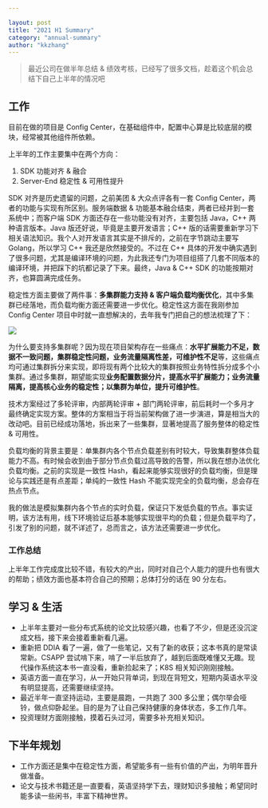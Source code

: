 ```yaml
---

layout: post
title: "2021 H1 Summary"
category: "annual-summary"
author: "kkzhang"
---
```


> 最近公司在做半年总结 & 绩效考核，已经写了很多文档，趁着这个机会总结下自己上半年的情况吧

## 工作

目前在做的项目是 Config Center，在基础组件中，配置中心算是比较底层的模块，经常被其他组件所依赖。

上半年的工作主要集中在两个方向：

1. SDK 功能对齐 & 融合
2. Server-End 稳定性 & 可用性提升

SDK 对齐是历史遗留的问题，之前美团 & 大众点评各有一套 Config Center，两者的功能与实现有所区别。服务端数据 & 功能基本融合结束，两者已经并到一套系统中；而客户端 SDK 方面还存在一些功能没有对齐，主要包括 Java，C++ 两种语言版本。Java 版还好说，毕竟是主要开发语言；C++ 版的话需要重新学习下相关语法知识。我个人对开发语言其实是不排斥的，之前在字节跳动主要写 Golang，所以学习 C++ 我还是欣然接受的。不过在 C++ 具体的开发中确实遇到了很多问题，尤其是编译环境的问题，为此我还专门为项目组搭了几套不同版本的编译环境，并把踩下的坑都记录了下来。最终，Java & C++ SDK 的功能按期对齐，也算圆满完成任务。

稳定性方面主要做了两件事：**多集群能力支持 & 客户端负载均衡优化**，其中多集群已经落地，而负载均衡方面还需要进一步优化。稳定性这方面在我刚参加 Config Center 项目中时就一直想解决的，去年我专门把自己的想法梳理了下：

![]({{site.baseurl}}/images/2021_summary_h1.png)

为什么要支持多集群呢？因为现在项目架构存在一些痛点：**水平扩展能力不足，数据不一致问题，集群稳定性问题，业务流量隔离性差，可维护性不足**等，这些痛点均可通过集群拆分来实现，即将现有两个比较大的集群按照业务特性拆分成多个小集群。通过多集群，期望能实现**业务配置数据分片，提高水平扩展能力；业务流量隔离，提高核心业务的稳定性；以集群为单位，提升可维护性**。

技术方案经过了多轮评审，内部两轮评审 + 部门两轮评审，前后耗时一个多月才最终确定实现方案。整体的方案相当于将当前架构做了进一步演进，算是相当大的改动吧。目前已经成功落地，拆出来了一些集群，显著地提高了服务整体的稳定性 & 可用性。

负载均衡的背景主要是：单集群内各个节点负载差别有时较大，导致集群整体负载能力不高。有时候会收到由于部分节点负载过高导致的告警，所以我在想办法优化负载均衡。之前的实现是一致性 Hash，看起来能够实现很好的负载均衡，但是理论与实践还是有点差距；单纯的一致性 Hash 不能实现完全的负载均衡，总会存在热点节点。

我的做法是模拟集群内各个节点的实时负载，保证只下发低负载的节点。事实证明，该方法有用，线下环境验证后基本能够实现很平均的负载；但是负载平均了，引发了别的问题，就不详述了，总而言之，该方法还需要进一步优化。

### 工作总结

上半年工作完成度比较不错，有较大的产出，同时对自己个人能力的提升也有很大的帮助；绩效方面也基本符合自己的预期；总体打分的话在 90 分左右。

## 学习 & 生活

- 上半年主要对一些分布式系统的论文比较感兴趣，也看了不少，但是还没沉淀成文档，接下来会接着重新看几遍。
- 重新把 DDIA 看了一遍，做了一些笔记，又有了新的收获；这本书真的是常读常新。CSAPP 尝试啃下来，啃了一半后放弃了，越到后面既难懂又无趣。现代操作系统这本书一直没看，重新捡起来了；K8S 相关知识刚刚接触。
- 英语方面一直在学习，从一开始只背单词，到现在背短文，短期内英语水平没有明显提高，还需要继续坚持。
- 最近半年一直坚持运动，主要是晨跑，一共跑了 300 多公里；偶尔举会哑铃，做点仰卧起坐。目的是为了让自己保持健康的身体状态，多工作几年。
- 投资理财方面刚接触，摸着石头过河，需要多补充相关知识。

## 下半年规划

- 工作方面还是集中在稳定性方面，希望能多有一些有价值的产出，为明年晋升做准备。
- 论文与技术书籍还是一直要看，英语坚持学下去，理财知识多接触；希望同时能多读一些闲书，丰富下精神世界。